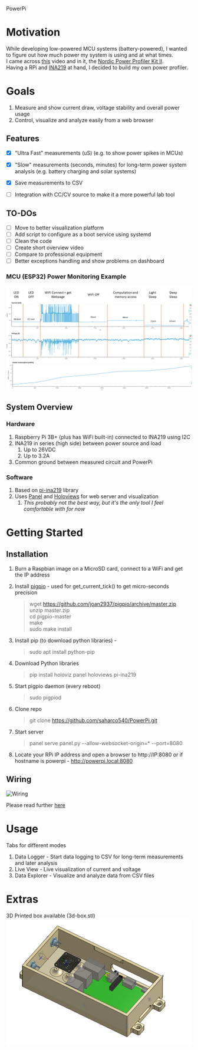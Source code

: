 PowerPi
# Motivation
While developing low-powered MCU systems (battery-powered), I wanted to figure out how much power my system is using and at what times.   
I came across [this](https://youtu.be/LUB8RWzzLWc?si=opCwQNiDN8U8gNQn&t=515) video and in it, the [Nordic Power Profiler Kit II](https://www.nordicsemi.com/Products/Development-hardware/Power-Profiler-Kit-2).  
Having a RPi and [INA219](https://www.adafruit.com/product/904)  at hand, I decided to build my own power profiler.

# Goals
1. Measure and show current draw, voltage stability and overall power usage
2. Control, visualize and analyze easily from a web browser


## Features
- [x] "Ultra Fast" measurements (uS) (e.g. to show power spikes in MCUs)
- [x] "Slow" measurements (seconds, minutes) for long-term power system analysis (e.g. battery charging and solar systems)
- [x] Save measurements to CSV
- [ ] Integration with CC/CV source to make it a more powerful lab tool


## TO-DOs
- [ ] Move to better visualization platform
- [ ] Add script to configure as a boot service using systemd
- [ ] Clean the code
- [ ] Create short overview video
- [ ] Compare to professional equipment
- [ ] Better exceptions handling and show problems on dashboard

### MCU (ESP32) Power Monitoring Example
<img src="mcu-example.png" alt="drawing" width="900"/>

## System Overview
### Hardware
1. Raspberry Pi 3B+ (plus has WiFi built-in) connected to INA219 using I2C 
2. INA219 in series (high side) between power source and load
   1. Up to 26VDC
   2. Up to 3.2A
3. Common ground between measured circuit and PowerPi

### Software
1. Based on [pi-ina219](https://pypi.org/project/pi-ina219/) library
2. Uses [Panel](https://panel.holoviz.org/) and [Holoviews](https://holoviews.org/) for web server and visualization
   1. *This probably not the best way, but it's the only tool I feel comfortable with for now* 
# Getting Started
## Installation
1. Burn a Raspbian image on a MicroSD card, connect to a WiFi and get the IP address
1. Install [pigpio](https://abyz.me.uk/rpi/pigpio/download.html) - used for get_current_tick() to get micro-seconds precision

    > wget https://github.com/joan2937/pigpio/archive/master.zip  
    unzip master.zip  
    cd pigpio-master  
    make  
    sudo make install  

2. Install pip (to download python libraries) - 
    > sudo apt install python-pip
3. Download Python libraries
    > pip install holoviz panel holoviews pi-ina219 
4. Start pigpio daemon (every reboot)
    > sudo pigpiod
5. Clone repo
    > git clone https://github.com/saharco540/PowerPi.git
6. Start server
    > panel serve panel.py --allow-websocket-origin=* --port=8080
7. Locate your RPi IP address and open a browser to http://IP:8080 or if hostname is powerpi - http://powerpi.local:8080


## Wiring
![Wiring](https://cdn-learn.adafruit.com/assets/assets/000/059/052/medium640/adafruit_products_raspi_ina219_i2c_bb.jpg?1534095144)

Please read further [here](https://learn.adafruit.com/adafruit-ina219-current-sensor-breakout/overview)

# Usage
Tabs for different modes
   1. Data Logger - Start data logging to CSV for long-term measurements and later analysis
   2. Live View - Live visualization of current and voltage
   3. Data Explorer - Visualize and analyze data from CSV files

# Extras
3D Printed box available (3d-box.stl)  
<img src="3d-box.png" alt="drawing" width="650"/>

